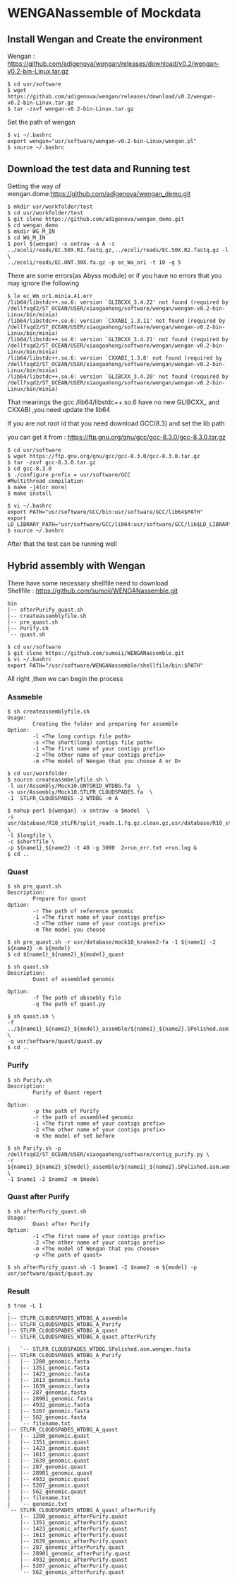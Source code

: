 # WENGANassemble of Mockdata


Install Wengan and Create the environment  
-----------------------------------------
Wengan : https://github.com/adigenova/wengan/releases/download/v0.2/wengan-v0.2-bin-Linux.tar.gz
```
$ cd usr/software 
$ wget https://github.com/adigenova/wengan/releases/download/v0.2/wengan-v0.2-bin-Linux.tar.gz
$ tar -zxvf wengan-v0.2-bin-Linux.tar.gz
```
Set the path of wengan
```
$ vi ~/.bashrc
export wengan="usr/software/wengan-v0.2-bin-Linux/wengan.pl"
$ source ~/.bashrc
```
Download the test data and Running test
---------------------------------------
Getting the way of wengan.dome:https://github.com/adigenova/wengan_demo.git

```
$ mkdir usr/workfolder/test
$ cd usr/workfolder/test
$ git clone https://github.com/adigenova/wengan_demo.git
$ cd wengan_demo
$ mkdir WG_M_IN
$ cd WG_M_IN
$ perl ${wengan} -x ontraw -a A -s ../ecoli/reads/EC.50X.R1.fastq.gz,../ecoli/reads/EC.50X.R2.fastq.gz -l \
../ecoli/reads/EC.ONT.30X.fa.gz -p ec_Wa_or1 -t 10 -g 5
```
There are some errors(as Abyss module) or if you have no errors that you may ignore the following 

```
$ le ec_Wm_or1.minia.41.err
/lib64/libstdc++.so.6: version `GLIBCXX_3.4.22' not found (required by /dellfsqd2/ST_OCEAN/USER/xiaogaohong/software/wengan/wengan-v0.2-bin-Linux/bin/minia)
/lib64/libstdc++.so.6: version `CXXABI_1.3.11' not found (required by /dellfsqd2/ST_OCEAN/USER/xiaogaohong/software/wengan/wengan-v0.2-bin-Linux/bin/minia)
/lib64/libstdc++.so.6: version `GLIBCXX_3.4.21' not found (required by /dellfsqd2/ST_OCEAN/USER/xiaogaohong/software/wengan/wengan-v0.2-bin-Linux/bin/minia)
/lib64/libstdc++.so.6: version `CXXABI_1.3.8' not found (required by /dellfsqd2/ST_OCEAN/USER/xiaogaohong/software/wengan/wengan-v0.2-bin-Linux/bin/minia)
/lib64/libstdc++.so.6: version `GLIBCXX_3.4.20' not found (required by /dellfsqd2/ST_OCEAN/USER/xiaogaohong/software/wengan/wengan-v0.2-bin-Linux/bin/minia)
```
That meanings the gcc /lib64/libstdc++.so.6 have no new GLIBCXX_ and CXXABI ,you need update the lib64

If you are not root id that you need download GCC(8.3) and set the lib path

you can get it from : https://ftp.gnu.org/gnu/gcc/gcc-8.3.0/gcc-8.3.0.tar.gz
```
$ cd usr/software
$ wget https://ftp.gnu.org/gnu/gcc/gcc-8.3.0/gcc-8.3.0.tar.gz
$ tar -zxvf gcc-8.3.0.tar.gz
$ cd gcc-8.3.0
$ ./configure prefix = usr/software/GCC
#Multithread compilation
$ make -j4(or more)  
$ make install
```
```
$ vi ~/.bashrc 
export PATH="usr/software/GCC/bin:usr/software/GCC/lib64$PATH"
export LD_LIBRARY_PATH="usr/software/GCC/lib64:usr/software/GCC/lib$LD_LIBRARY_PATH"
$ source ~/.bashrc
```
After that the test can be running well

Hybrid assembly with Wengan
-----------------------------------  
There have some necessary shellfile need to download  
Shellfile : https://github.com/sumoii/WENGANassemble.git
```
bin
|-- afterPurify_quast.sh
|-- createassemblyfile.sh
|-- pre_quast.sh
|-- Purify.sh
`-- quast.sh
```
```
$ cd usr/software
$ git clone https://github.com/sumoii/WENGANassemble.git
$ vi ~/.bashrc
export PATH="/usr/software/WENGANassemble/shellfile/bin:$PATH"
```
All right ,then we can begin the process 

### Assmeble
```
$ sh createassemblyfile.sh
Usage:
        Creating the folder and preparing for assemble
Option:
        -l <The long contigs file path>
        -s <The short(long) contigs file path>
        -1 <The first name of your contigs prefix>
        -2 <The other name of your contigs prefix>
        -m <The model of Wengan that you choose A or D>
```
```
$ cd usr/workfolder
$ source createassmbelyfile.sh \
-l usr/Assembly/Mock10.ONTGRID_WTDBG.fa  \
-s usr/Assembly/Mock10.STLFR_CLOUDSPADES.fa  \
-1  STLFR_CLOUDSPADES -2 WTDBG -m A
```
```
$ nohup perl ${wengan} -x ontraw -a $model  \
-s usr/database/R10_stLFR/split_reads.1.fq.gz.clean.gz,usr/database/R10_stLFR/split_reads.2.fq.gz.clean.gz \
-l $longfile \
-c $shortfile \
-p ${name1}_${name2} -t 40 -g 3000  2>run_err.txt >run.log &
$ cd ..
```
### Quast
```
$ sh pre_quast.sh 
Description:
        Prepare for quast
Option:
        -r The path of reference genomic
        -1 <The first name of your contigs prefix>
        -2 <The other name of your contigs prefix>      
        -m The model you choose  
        
$ sh pre_quast.sh -r usr/database/mock10_kraken2-fa -1 ${name1} -2 ${name2} -m ${model}
$ cd ${name1}_${name2}_${model}_quast
```
```
$ sh quast.sh
Description:
        Quast of assembled genomic
        
Option:
        -f The path of abssebly file
        -q The path of quast.py  
        
$ sh quast.sh \
-f ../${name1}_${name2}_${model}_assemble/${name1}_${name2}.SPolished.asm.wengan.fasta \
-q usr/software/quast/quast.py
$ cd ..
```
### Purify
```
$ sh Purify.sh
Description:
        Purify of Quast report

Option:
        -p the path of Purify
        -r the path of assembled genomic
        -1 <The first name of your contigs prefix>
        -2 <The other name of your contigs prefix>
        -m the model of set before
```
```
$ sh Purify.sh -p /dellfsqd2/ST_OCEAN/USER/xiaogaohong/software/contig_purify.py \
-r ${name1}_${name2}_${model}_assemble/${name1}_${name2}.SPolished.asm.wengan.fasta  \
-1 $name1 -2 $name2 -m $model
```
### Quast after Purify
```
$ sh afterPurify_quast.sh
Usage:
        Quast after Purify
Option:
        -1 <The first name of your contigs prefix>
        -2 <The other name of your contigs prefix>
        -m <The model of Wengan that you choose>
        -p <The path of quast>
 
$ sh afterPurify_quast.sh -1 $name1 -2 $name2 -m ${model} -p usr/software/quast/quast.py
```
### Result
```
$ tree -L 1
.
|-- STLFR_CLOUDSPADES_WTDBG_A_assemble
|-- STLFR_CLOUDSPADES_WTDBG_A_Purify
|-- STLFR_CLOUDSPADES_WTDBG_A_quast
`-- STLFR_CLOUDSPADES_WTDBG_A_quast_afterPurify
```

```
|   `-- STLFR_CLOUDSPADES_WTDBG.SPolished.asm.wengan.fasta
|-- STLFR_CLOUDSPADES_WTDBG_A_Purify
|   |-- 1280_genomic.fasta
|   |-- 1351_genomic.fasta
|   |-- 1423_genomic.fasta
|   |-- 1613_genomic.fasta
|   |-- 1639_genomic.fasta
|   |-- 287_genomic.fasta
|   |-- 28901_genomic.fasta
|   |-- 4932_genomic.fasta
|   |-- 5207_genomic.fasta
|   |-- 562_genomic.fasta
|   `-- filename.txt
|-- STLFR_CLOUDSPADES_WTDBG_A_quast
|   |-- 1280_genomic.quast
|   |-- 1351_genomic.quast
|   |-- 1423_genomic.quast
|   |-- 1613_genomic.quast
|   |-- 1639_genomic.quast
|   |-- 287_genomic.quast
|   |-- 28901_genomic.quast
|   |-- 4932_genomic.quast
|   |-- 5207_genomic.quast
|   |-- 562_genomic.quast
|   |-- filename.txt
|   `-- genomic.txt
`-- STLFR_CLOUDSPADES_WTDBG_A_quast_afterPurify
    |-- 1280_genomic_afterPurify.quast
    |-- 1351_genomic_afterPurify.quast
    |-- 1423_genomic_afterPurify.quast
    |-- 1613_genomic_afterPurify.quast
    |-- 1639_genomic_afterPurify.quast
    |-- 287_genomic_afterPurify.quast
    |-- 28901_genomic_afterPurify.quast
    |-- 4932_genomic_afterPurify.quast
    |-- 5207_genomic_afterPurify.quast
    `-- 562_genomic_afterPurify.quast
```
